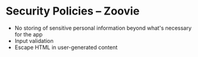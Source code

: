 # Security Policies – Zoovie

- No storing of sensitive personal information beyond what's necessary for the app
- Input validation
- Escape HTML in user-generated content
